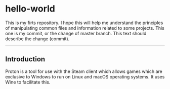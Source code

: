 # hello-world
This is my firts repository. I hope this will help me understand the principles of manipulating common files and information related to some projects.
This one is my commit, or the change of master branch. This text should describe the change (commit).

---
Introduction
---
Proton is a tool for use with the Steam client which allows games which are
exclusive to Windows to run on Linux and macOS operating systems. It uses Wine
to facilitate this.
